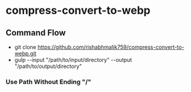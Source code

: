 # compress-convert-to-webp

## Command Flow

- git clone https://github.com/rishabhmalik759/compress-convert-to-webp.git
- gulp --input "/path/to/input/directory" --output "/path/to/output/directory"
### Use Path Without Ending "/"
